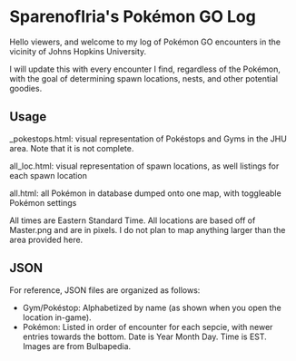 # SparenofIria's Pokémon GO Log

Hello viewers, and welcome to my log of Pokémon GO encounters in the vicinity of Johns Hopkins University.

I will update this with every encounter I find, regardless of the Pokémon, with the goal of determining spawn locations, nests, and other potential goodies. 

## Usage

_pokestops.html: visual representation of Pokéstops and Gyms in the JHU area. Note that it is not complete.

all_loc.html: visual representation of spawn locations, as well listings for each spawn location

all.html: all Pokémon in database dumped onto one map, with toggleable Pokémon settings

All times are Eastern Standard Time. All locations are based off of Master.png and are in pixels. I do not plan to map anything larger than the area provided here.

## JSON

For reference, JSON files are organized as follows:
* Gym/Pokéstop: Alphabetized by name (as shown when you open the location in-game). 
* Pokémon: Listed in order of encounter for each sepcie, with newer entries towards the bottom. Date is Year Month Day. Time is EST. Images are from Bulbapedia.